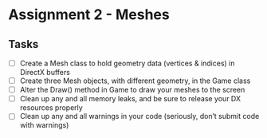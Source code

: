# Assignment 2 - Meshes

## Tasks

- [ ]	Create a Mesh class to hold geometry data (vertices & indices) in DirectX buffers
- [ ]	Create three Mesh objects, with different geometry, in the Game class
- [ ]	Alter the Draw() method in Game to draw your meshes to the screen
- [ ]	Clean up any and all memory leaks, and be sure to release your DX resources properly
- [ ]	Clean up any and all warnings in your code (seriously, don’t submit code with warnings)
